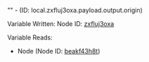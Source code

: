 "" - (ID: local.zxfluj3oxa.payload.output.origin)

Variable Written:
Node ID: [zxfluj3oxa](../nodes/zxfluj3oxa.md)

Variable Reads:
* Node (Node ID: [beakf43h8t](../nodes/beakf43h8t.md))
